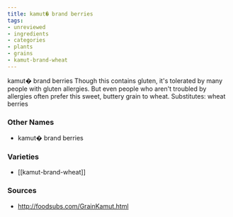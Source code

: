 ```yaml
---
title: kamut� brand berries
tags:
- unreviewed
- ingredients
- categories
- plants
- grains
- kamut-brand-wheat
---
```

kamut� brand berries Though this contains gluten, it's tolerated by many people with gluten allergies. But even people who aren't troubled by allergies often prefer this sweet, buttery grain to wheat. Substitutes: wheat berries

### Other Names

* kamut� brand berries

### Varieties

* [[kamut-brand-wheat]]

### Sources
* http://foodsubs.com/GrainKamut.html
